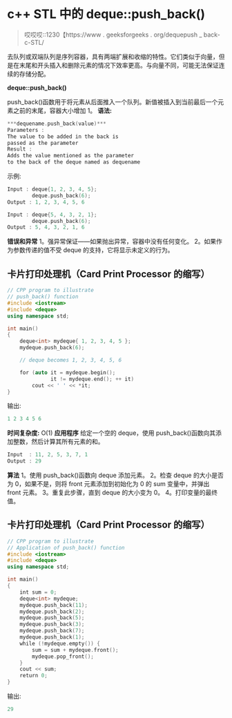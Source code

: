 # c++ STL 中的 deque::push_back()

> 哎哎哎::1230【https://www . geeksforgeeks . org/dequepush _ back-c-STL/

去队列或双端队列是序列容器，具有两端扩展和收缩的特性。它们类似于向量，但是在末尾和开头插入和删除元素的情况下效率更高。与向量不同，可能无法保证连续的存储分配。

**deque::push_back()**

push_back()函数用于将元素从后面推入一个队列。新值被插入到当前最后一个元素之前的末尾，容器大小增加 1。
**语法:**

```cpp
***dequename.push_back(value)***
Parameters :
The value to be added in the back is 
passed as the parameter
Result :
Adds the value mentioned as the parameter 
to the back of the deque named as dequename
```

示例:

```cpp
Input : deque{1, 2, 3, 4, 5};
        deque.push_back(6);
Output : 1, 2, 3, 4, 5, 6

Input : deque{5, 4, 3, 2, 1};
        deque.push_back(6);
Output : 5, 4, 3, 2, 1, 6
```

**错误和异常**
1。强异常保证——如果抛出异常，容器中没有任何变化。
2。如果作为参数传递的值不受 deque 的支持，它将显示未定义的行为。

## 卡片打印处理机（Card Print Processor 的缩写）

```cpp
// CPP program to illustrate
// push_back() function
#include <iostream>
#include <deque>
using namespace std;

int main()
{
    deque<int> mydeque{ 1, 2, 3, 4, 5 };
    mydeque.push_back(6);

    // deque becomes 1, 2, 3, 4, 5, 6

    for (auto it = mydeque.begin();
              it != mydeque.end(); ++ it)
        cout << ' ' << *it;
}
```

输出:

```cpp
1 2 3 4 5 6
```

**时间复杂度:** O(1)
**应用程序**
给定一个空的 deque，使用 push_back()函数向其添加整数，然后计算其所有元素的和。

```cpp
Input  : 11, 2, 5, 3, 7, 1
Output : 29
```

**算法**
1。使用 push_back()函数向 deque 添加元素。
2。检查 deque 的大小是否为 0，如果不是，则将 front 元素添加到初始化为 0 的 sum 变量中，并弹出 front 元素。
3。重复此步骤，直到 deque 的大小变为 0。
4。打印变量的最终值。

## 卡片打印处理机（Card Print Processor 的缩写）

```cpp
// CPP program to illustrate
// Application of push_back() function
#include <iostream>
#include <deque>
using namespace std;

int main()
{
    int sum = 0;
    deque<int> mydeque;
    mydeque.push_back(11);
    mydeque.push_back(2);
    mydeque.push_back(5);
    mydeque.push_back(3);
    mydeque.push_back(7);
    mydeque.push_back(1);
    while (!mydeque.empty()) {
        sum = sum + mydeque.front();
        mydeque.pop_front();
    }
    cout << sum;
    return 0;
}
```

输出:

```cpp
29
```